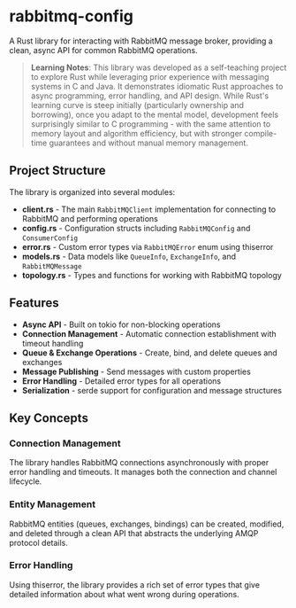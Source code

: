# rabbitmq-config

A Rust library for interacting with RabbitMQ message broker, providing a clean, async API for common RabbitMQ operations.

> **Learning Notes**: This library was developed as a self-teaching project to explore Rust while leveraging prior experience with messaging systems in C and Java. It demonstrates idiomatic Rust approaches to async programming, error handling, and API design. While Rust's learning curve is steep initially (particularly ownership and borrowing), once you adapt to the mental model, development feels surprisingly similar to C programming - with the same attention to memory layout and algorithm efficiency, but with stronger compile-time guarantees and without manual memory management.

## Project Structure

The library is organized into several modules:

- **client.rs** - The main `RabbitMQClient` implementation for connecting to RabbitMQ and performing operations
- **config.rs** - Configuration structs including `RabbitMQConfig` and `ConsumerConfig`
- **error.rs** - Custom error types via `RabbitMQError` enum using thiserror
- **models.rs** - Data models like `QueueInfo`, `ExchangeInfo`, and `RabbitMQMessage`
- **topology.rs** - Types and functions for working with RabbitMQ topology

## Features

- **Async API** - Built on tokio for non-blocking operations
- **Connection Management** - Automatic connection establishment with timeout handling
- **Queue & Exchange Operations** - Create, bind, and delete queues and exchanges
- **Message Publishing** - Send messages with custom properties
- **Error Handling** - Detailed error types for all operations
- **Serialization** - serde support for configuration and message structures

## Key Concepts

### Connection Management

The library handles RabbitMQ connections asynchronously with proper error handling and timeouts. It manages both the connection and channel lifecycle.

### Entity Management

RabbitMQ entities (queues, exchanges, bindings) can be created, modified, and deleted through a clean API that abstracts the underlying AMQP protocol details.

### Error Handling

Using thiserror, the library provides a rich set of error types that give detailed information about what went wrong during operations.